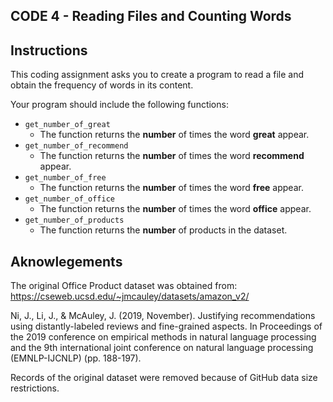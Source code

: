 ## CODE 4 - Reading Files and Counting Words
## Instructions

This coding assignment asks you to create a program to read a file and obtain the frequency of words in its content.

Your program should include the following functions:

* `get_number_of_great`
  + The function returns the **number** of times the word **great** appear.
* `get_number_of_recommend`
  + The function returns the **number** of times the word **recommend** appear.
* `get_number_of_free`
  + The function returns the **number** of times the word **free** appear.
* `get_number_of_office`
  + The function returns the **number** of times the word **office** appear.
* `get_number_of_products`
  + The function returns the **number** of products in the dataset.

## Aknowlegements

The original Office Product dataset was obtained from: https://cseweb.ucsd.edu/~jmcauley/datasets/amazon_v2/

Ni, J., Li, J., & McAuley, J. (2019, November). Justifying recommendations using distantly-labeled reviews and fine-grained aspects. In Proceedings of the 2019 conference on empirical methods in natural language processing and the 9th international joint conference on natural language processing (EMNLP-IJCNLP) (pp. 188-197).

Records of the original dataset were removed because of GitHub data size restrictions.